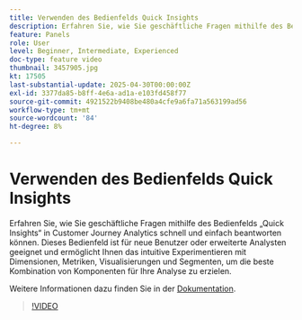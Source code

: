 ```yaml
---
title: Verwenden des Bedienfelds Quick Insights
description: Erfahren Sie, wie Sie geschäftliche Fragen mithilfe des Bedienfelds „Quick Insights“ in Customer Journey Analytics schnell und einfach beantworten können.
feature: Panels
role: User
level: Beginner, Intermediate, Experienced
doc-type: feature video
thumbnail: 3457905.jpg
kt: 17505
last-substantial-update: 2025-04-30T00:00:00Z
exl-id: 3377da85-b8ff-4e6a-ad1a-e103fd458f77
source-git-commit: 4921522b9408be480a4cfe9a6fa71a563199ad56
workflow-type: tm+mt
source-wordcount: '84'
ht-degree: 8%

---
```


# Verwenden des Bedienfelds Quick Insights

Erfahren Sie, wie Sie geschäftliche Fragen mithilfe des Bedienfelds „Quick Insights“ in Customer Journey Analytics schnell und einfach beantworten können. Dieses Bedienfeld ist für neue Benutzer oder erweiterte Analysten geeignet und ermöglicht Ihnen das intuitive Experimentieren mit Dimensionen, Metriken, Visualisierungen und Segmenten, um die beste Kombination von Komponenten für Ihre Analyse zu erzielen.

Weitere Informationen dazu finden Sie in der [Dokumentation](https://experienceleague.adobe.com/de/docs/analytics-platform/using/cja-workspace/panels/quickinsight).

>[!VIDEO](https://video.tv.adobe.com/v/3457905/?learn=on)
